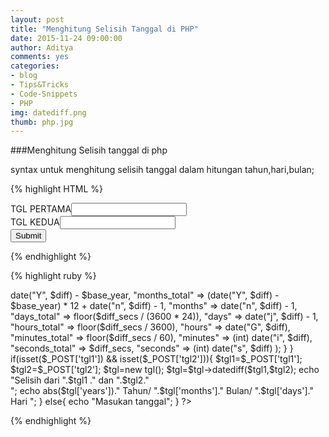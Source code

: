 ```yaml
---
layout: post
title: "Menghitung Selisih Tanggal di PHP"
date: 2015-11-24 09:00:00
author: Aditya
comments: yes
categories:
- blog
- Tips&Tricks
- Code-Snippets
- PHP
img: datediff.png
thumb: php.jpg
---
```


###Menghitung Selisih tanggal di php

syntax untuk menghitung selisih tanggal dalam hitungan tahun,hari,bulan;
<!--more-->
{% highlight HTML %}
 <!DOCTYPE html>
 <html lang="en">
 <head>
 	<meta charset="UTF-8">
 	<title>Document</title>
 </head>
 <link rel="stylesheet" href="https://cdnjs.cloudflare.com/ajax/libs/materialize/0.97.3/css/materialize.min.css">
 <body>
 <form action="tgl.php" method="post">
  <div class="row">
     <div class="col s6">TGL PERTAMA<input type="text" name="tgl1" class="datepicker" id="vld1"></div>
     <div class="col s6"> TGL KEDUA<input type="text" name="tgl2" class="datepicker" id="vld2"></div>
     <div class="col s12">
		<button class="btn waves-effect waves-light" type="submit" id="submit" name="action" >Submit
	    <i class="material-icons right"></i>
	  	</button>
     </div>	
     <div class="col s12"></div>	
    </div>
    </form>
  </body>
  <script src="https://code.jquery.com/jquery-1.9.1.min.js"></script>
  <script src="https://cdnjs.cloudflare.com/ajax/libs/materialize/0.97.3/js/materialize.min.js"></script>
   <script>
 	 $('.datepicker').pickadate({
    selectMonths: true, // Creates a dropdown to control month
    selectYears: 15, // Creates a dropdown of 15 years to control year
    format: 'yyyy/mm/dd'
  });
 </script>
 <script>
 $("#submit").click(function(){ 
	var vld1 = $("#vld1").val();
	var vld2 = $("#vld2").val();
	
	if( vld1 != '' && vld2 !='' ){
		return true; 
	}	
	else{
		alert("Tolong diisi...!!!!!!");
		return false;
	}
});
 </script>
 </html>

{% endhighlight %}

{% highlight ruby %}
 <?php

class tgl{
   function datediff($tgl1, $tgl2){
		 $tgl1 = (is_string($tgl1) ? strtotime($tgl1) : $tgl1);
		 $tgl2 = (is_string($tgl2) ? strtotime($tgl2) : $tgl2);

		 if($tgl1<$tgl2){
		 	$a=$tgl2;
		 	$b=$tgl1;
		 }
		 else{
		 	$a=$tgl1;
		 	$b=$tgl2;
		 }

		 $diff_secs = $a - $b;
		 $base_year = min(date("Y", $a), date("Y", $b));
		 $diff = mktime(0, 0, $diff_secs, 1, 1, $base_year);
		 
		 return array( "years" => date("Y", $diff) - $base_year,
						"months_total" => (date("Y", $diff) - $base_year) * 12 + date("n", $diff) - 1,
						"months" => date("n", $diff) - 1,
						"days_total" => floor($diff_secs / (3600 * 24)),
						"days" => date("j", $diff) - 1,
						"hours_total" => floor($diff_secs / 3600),
						"hours" => date("G", $diff),
						"minutes_total" => floor($diff_secs / 60),
						"minutes" => (int) date("i", $diff),
						"seconds_total" => $diff_secs,
						"seconds" => (int) date("s", $diff)  );
 	}
}


if(isset($_POST['tgl1']) && isset($_POST['tgl2'])){
$tgl1=$_POST['tgl1'];
$tgl2=$_POST['tgl2'];
$tgl=new tgl();
$tgl=$tgl->datediff($tgl1,$tgl2);
echo "Selisih dari ".$tgl1 ." dan ".$tgl2."<br/>";
echo abs($tgl['years'])." Tahun/ ".$tgl['months']." Bulan/ ".$tgl['days']." Hari ";
}
else{
	echo "Masukan tanggal";
}
?>



{% endhighlight %}


